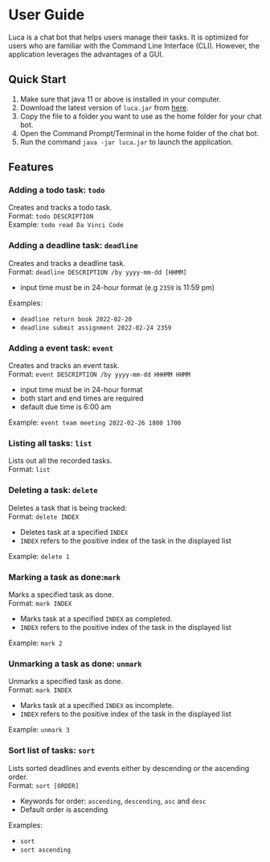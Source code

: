 
# User Guide
Luca is a chat bot that helps users manage their tasks. It is optimized for users who are familiar with the Command Line Interface (CLI). However, the application leverages the advantages of a GUI.

## Quick Start
1.    Make sure that java 11 or above is installed in your computer.
2.  Download the latest version of `luca.jar` from [here](https://github.com/thikhinab/ip/releases).
3. Copy the file to a folder you want to use as the home folder for your chat bot.
4. Open the Command Prompt/Terminal in the home folder of the chat bot.
5. Run the command `java -jar luca.jar` to launch the application.

## Features
### Adding a todo task: `todo`
Creates and tracks a todo task.  
Format: `todo DESCRIPTION`  
Example: `todo read Da Vinci Code`


### Adding a deadline task: `deadline`
Creates and tracks a deadline task.  
Format: `deadline DESCRIPTION /by yyyy-mm-dd [HHMM]`
-  input time must be in 24-hour format (e.g `2359`  is 11:59 pm)

Examples:
-  `deadline return book 2022-02-20 `
- `deadline submit assignment 2022-02-24 2359`

### Adding a event task: `event`
Creates and tracks an event task.  
Format: `event DESCRIPTION /by yyyy-mm-dd HHHMM HHMM`
- input time must be in 24-hour format
- both start and end times are required
- default due time is 6:00 am

Example: `event team meeting 2022-02-26 1800 1700`

### Listing all tasks: `list`
Lists out all the recorded tasks.  
Format: `list`

### Deleting a task: `delete`
Deletes a task that is being tracked:  
Format: `delete INDEX`  
- Deletes task at a specified `INDEX`
-  `INDEX` refers to the positive index of the task in the displayed list

Example: `delete 1`

### Marking a task as done:`mark`
Marks a specified task as done.  
Format: `mark INDEX`
- Marks task at a specified `INDEX` as completed.
-  `INDEX` refers to the positive index of the task in the displayed list

Example: `mark 2`

### Unmarking a task as done: `unmark`
Unmarks a specified task as done.  
Format: `mark INDEX`
- Marks task at a specified `INDEX` as incomplete.
-  `INDEX` refers to the positive index of the task in the displayed list

Example: `unmark 3`

### Sort list of tasks: `sort`
Lists sorted deadlines and events either by descending or the ascending order.  
Format: `sort [ORDER]`
- Keywords for order: `ascending`, `descending`, `asc` and `desc`
- Default order is ascending

Examples:
- `sort`
- `sort ascending`
	 


